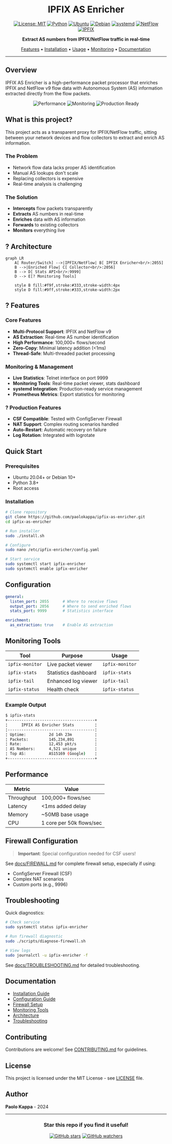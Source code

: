 <div align="center">

#  IPFIX AS Enricher

[![License: MIT](https://img.shields.io/badge/License-MIT-yellow.svg)](https://opensource.org/licenses/MIT)
[![Python](https://img.shields.io/badge/python-3.8+-blue.svg)](https://www.python.org/downloads/)
[![Ubuntu](https://img.shields.io/badge/Ubuntu-20.04+-E95420?logo=ubuntu&logoColor=white)](https://ubuntu.com/)
[![Debian](https://img.shields.io/badge/Debian-10+-A81D33?logo=debian&logoColor=white)](https://www.debian.org/)
[![systemd](https://img.shields.io/badge/systemd-enabled-green.svg)](https://systemd.io/)
[![NetFlow](https://img.shields.io/badge/NetFlow-v9-informational.svg)](https://www.cisco.com/c/en/us/products/ios-nx-os-software/ios-netflow/index.html)
[![IPFIX](https://img.shields.io/badge/IPFIX-RFC7011-informational.svg)](https://tools.ietf.org/html/rfc7011)

**Extract AS numbers from IPFIX/NetFlow traffic in real-time**

[Features](#features) • [Installation](#installation) • [Usage](#usage) • [Monitoring](#monitoring-tools) • [Documentation](#documentation)

</div>

---

##  Overview

IPFIX AS Enricher is a high-performance packet processor that enriches IPFIX and NetFlow v9 flow data with Autonomous System (AS) information extracted directly from the flow packets.

<div align="center">
<img src="https://img.shields.io/badge/_Performance-100K+_flows/sec-brightgreen?style=for-the-badge" alt="Performance"/>
<img src="https://img.shields.io/badge/_Monitoring-Real--time-blue?style=for-the-badge" alt="Monitoring"/>
<img src="https://img.shields.io/badge/_Production-Ready-green?style=for-the-badge" alt="Production Ready"/>
</div>

##  What is this project?

This project acts as a transparent proxy for IPFIX/NetFlow traffic, sitting between your network devices and flow collectors to extract and enrich AS information.

### The Problem
-  Network flow data lacks proper AS identification
-  Manual AS lookups don't scale
-  Replacing collectors is expensive
-  Real-time analysis is challenging

### The Solution
-  **Intercepts** flow packets transparently
-  **Extracts** AS numbers in real-time
-  **Enriches** data with AS information
-  **Forwards** to existing collectors
-  **Monitors** everything live

## ? Architecture

```mermaid
graph LR
    A[ Router/Switch] -->|IPFIX/NetFlow| B[ IPFIX Enricher<br/>:2055]
    B -->|Enriched Flow| C[ Collector<br/>:2056]
    B --> D[ Stats API<br/>:9999]
    D --> E[? Monitoring Tools]
    
    style B fill:#f9f,stroke:#333,stroke-width:4px
    style D fill:#9ff,stroke:#333,stroke-width:2px
```

## ? Features

###  Core Features
- **Multi-Protocol Support**: IPFIX and NetFlow v9
- **AS Extraction**: Real-time AS number identification  
- **High Performance**: 100,000+ flows/second
- **Zero-Copy**: Minimal latency addition (<1ms)
- **Thread-Safe**: Multi-threaded packet processing

###  Monitoring & Management
- **Live Statistics**: Telnet interface on port 9999
- **Monitoring Tools**: Real-time packet viewer, stats dashboard
- **systemd Integration**: Production-ready service management
- **Prometheus Metrics**: Export statistics for monitoring

### ? Production Features
- **CSF Compatible**: Tested with ConfigServer Firewall
- **NAT Support**: Complex routing scenarios handled
- **Auto-Restart**: Automatic recovery on failure
- **Log Rotation**: Integrated with logrotate

##  Quick Start

### Prerequisites
- Ubuntu 20.04+ or Debian 10+
- Python 3.8+
- Root access

### Installation

```bash
# Clone repository
git clone https://github.com/paolokappa/ipfix-as-enricher.git
cd ipfix-as-enricher

# Run installer
sudo ./install.sh

# Configure
sudo nano /etc/ipfix-enricher/config.yaml

# Start service
sudo systemctl start ipfix-enricher
sudo systemctl enable ipfix-enricher
```

##  Configuration

```yaml
general:
  listen_port: 2055      # Where to receive flows
  output_port: 2056      # Where to send enriched flows
  stats_port: 9999       # Statistics interface

enrichment:
  as_extraction: true    # Enable AS extraction
```

##  Monitoring Tools

| Tool | Purpose | Usage |
|------|---------|--------|
|  `ipfix-monitor` | Live packet viewer | `ipfix-monitor` |
|  `ipfix-stats` | Statistics dashboard | `ipfix-stats` |
|  `ipfix-tail` | Enhanced log viewer | `ipfix-tail` |
|  `ipfix-status` | Health check | `ipfix-status` |

### Example Output
```bash
$ ipfix-stats
+--------------------------------------+
¦      IPFIX AS Enricher Stats         ¦
¦--------------------------------------¦
¦ Uptime:          2d 14h 23m          ¦
¦ Packets:         145,234,891         ¦
¦ Rate:            12,453 pkt/s        ¦
¦ AS Numbers:      4,521 unique        ¦
¦ Top AS:          AS15169 (Google)    ¦
+--------------------------------------+
```

##  Performance

<div align="center">

| Metric | Value |
|--------|-------|
|  Throughput | 100,000+ flows/sec |
|  Latency | <1ms added delay |
|  Memory | ~50MB base usage |
|  CPU | 1 core per 50k flows/sec |

</div>

##  Firewall Configuration

>  **Important**: Special configuration needed for CSF users!

See [docs/FIREWALL.md](docs/FIREWALL.md) for complete firewall setup, especially if using:
- ConfigServer Firewall (CSF)
- Complex NAT scenarios
- Custom ports (e.g., 9996)

##  Troubleshooting

Quick diagnostics:
```bash
# Check service
sudo systemctl status ipfix-enricher

# Run firewall diagnostic
sudo ./scripts/diagnose-firewall.sh

# View logs
sudo journalctl -u ipfix-enricher -f
```

See [docs/TROUBLESHOOTING.md](docs/TROUBLESHOOTING.md) for detailed troubleshooting.

##  Documentation

-  [Installation Guide](docs/INSTALL.md)
-  [Configuration Guide](docs/CONFIGURATION.md)
-  [Firewall Setup](docs/FIREWALL.md)
-  [Monitoring Tools](docs/MONITORING_TOOLS.md)
-  [Architecture](docs/ARCHITECTURE.md)
-  [Troubleshooting](docs/TROUBLESHOOTING.md)

##  Contributing

Contributions are welcome! See [CONTRIBUTING.md](CONTRIBUTING.md) for guidelines.

##  License

This project is licensed under the MIT License - see [LICENSE](LICENSE) file.

##  Author

**Paolo Kappa** - 2024

---

<div align="center">

###  Star this repo if you find it useful!

[![GitHub stars](https://img.shields.io/github/stars/paolokappa/ipfix-as-enricher.svg?style=social)](https://github.com/paolokappa/ipfix-as-enricher/stargazers)
[![GitHub watchers](https://img.shields.io/github/watchers/paolokappa/ipfix-as-enricher.svg?style=social)](https://github.com/paolokappa/ipfix-as-enricher/watchers)

</div>
